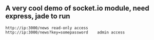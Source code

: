## A very cool demo of socket.io module, need express, jade to run
	http://ip:3000/news	read-only access
	http://ip:3000/news?key=somepassword	admin access
